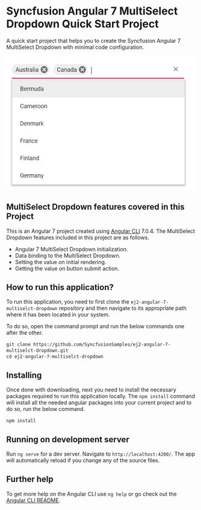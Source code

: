 # Syncfusion Angular 7 MultiSelect Dropdown Quick Start Project

A quick start project that helps you to create the Syncfusion Angular 7 MultiSelect Dropdown with minimal code configuration.

![Angular 7 MultiSelect Dropdown](multiselect-dropdown.png)

## MultiSelect Dropdown features covered in this Project

This is an Angular 7 project created using [Angular CLI](https://github.com/angular/angular-cli) 7.0.4. The MultiSelect Dropdown features included in this project are as follows.
* Angular 7 MultiSelect Dropdown initialization.
* Data binding to the MultiSelect Dropdown.
* Setting the value on initial rendering.
* Getting the value on button submit action.

## How to run this application?
To run this application, you need to first clone the `ej2-angular-7-multiselct-dropdown` repository and then navigate to its appropriate path where it has been located in your system.

To do so, open the command prompt and run the below commands one after the other.

```
git clone https://github.com/SyncfusionSamples/ej2-angular-7-multiselct-dropdown.git
cd ej2-angular-7-multiselct-dropdown
```

## Installing
Once done with downloading, next you need to install the necessary packages required to run this application locally. The `npm install` command will install all the needed angular packages into your current project and to do so, run the below command.

```
npm install
```
## Running on development server
Run `ng serve` for a dev server. Navigate to `http://localhost:4200/`. The app will automatically reload if you change any of the source files.

## Further help

To get more help on the Angular CLI use `ng help` or go check out the [Angular CLI README](https://github.com/angular/angular-cli/blob/master/README.md).
